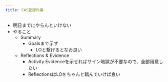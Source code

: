 ```yaml
---
title: CAS登録作業
---
```


* 明日までにやらんといけない
* やること
  * Summary
    * Goalsまで示す
      * LOと繋げるとなお良い
  * Reflections & Evidence
    * Activity Evidenceを示せればサイン地獄が不要なので、全部用意したい
    * ReflectionsはLOをちゃんと踏んでいけば良い

